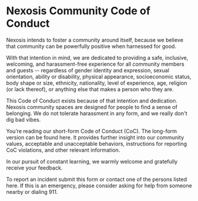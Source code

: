 # Nexosis Community Code of Conduct
Nexosis intends to foster a community around itself, because we believe that community can be powerfully positive when harnessed for good.

With that intention in mind, we are dedicated to providing a safe, inclusive, welcoming, and harassment-free experience for all community members and guests -- regardless of gender identity and expression, sexual orientation, ability or disability, physical appearance, socioeconomic status, body shape or size, ethnicity, nationality, level of experience, age, religion (or lack thereof), or anything else that makes a person who they are.

This Code of Conduct exists because of that intention and dedication. Nexosis community spaces are designed for people to find a sense of belonging. We do not tolerate harassment in any form, and we really don't dig bad vibes.

You’re reading our short-form Code of Conduct (CoC). The long-form version can be found here. It provides further insight into our community values, acceptable and unacceptable behaviors, instructions for reporting CoC violations, and other relevant information. 

In our pursuit of constant learning, we warmly welcome and gratefully receive your feedback.

To report an incident submit this form or contact one of the persons listed here. If this is an emergency, please consider asking for help from someone nearby or dialing 911.
